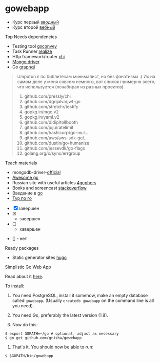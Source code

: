 # gowebapp

- Курс первый [вводный](https://www.coursera.org/learn/golang-webservices-1/home/welcome)
- Курс второй [вебный](https://www.coursera.org/learn/golang-webservices-2/lecture/jLqQf/o-chiem-etot-kurs)

Top Needs dependencies

- Testing tool [goconvey](http://goconvey.co)
- Task Runner [realize](https://gorealize.io)
- Http framework/router [chi](https://github.com/go-chi/chi)
- [Mongo driver](https://github.com/mongodb/mongo-go-driver)
- Go [graphql](https://github.com/graphql-go/graphql)

> Umputun
> я по библитекам минималист, но без фанатизма :) Иx на самом деле у меня совсем немного, вот список примерно всего, что используется (понабирал из разных проектов)
> 1. github.com/pressly/chi
> 2. github.com/dgrijalva/jwt-go
> 3. github.com/stretchr/testify
> 4. gopkg.in/mgo.v2
> 5. gopkg.in/yaml.v2
> 6. github.com/didip/tollbooth
> 7. github.com/juju/ratelimit
> 8. github.com/hashicorp/go-mul...
> 9. github.com/aws/aws-sdk-go/...
> 10. github.com/dustin/go-humanize
> 11. github.com/jessevdk/go-flags
> 12. golang.org/x/sync/errgroup


Teach materials

- mongodb-driver-[official](https://github.com/mongodb/mongo-go-driver/blob/master/mongo/doc.go)
- [Awesome go](https://github.com/avelino/awesome-go)
- Russian site with useful articles [4gophers](https://4gophers.ru)
- Books and screencast [stackoverflow](https://ru.stackoverflow.com/questions/436505/Книги-документация-статьи-и-курсы-по-go)
- Введение в [go](http://golang-book.ru)
- [Тур по го](https://go-tour-ru-ru.appspot.com/flowcontrol/2)

- [x] завершен  
- [x] - завершен
- [ ]  - хавершен
- []  - нет

Ready packages

- Static generator sites [hugo](https://gohugo.io)

Simplistic Go Web App

Read about it [here](https://grisha.org/blog/2017/04/27/simplistic-go-web-app/).

To install:

1. You need PostgreSQL, install it somehow, make an empty database
   called `gowebapp`. (Usually `createdb gowebapp` on the command line is
   all you need).

1. You need Go, preferably the latest version (1.8).

1. Now do this:

```
$ export GOPATH=~/go # optional, adjust as necessary
$ go get github.com/grisha/gowebapp
```

1. That's it. You should now be able to run:
```
$ $GOPATH/bin/gowebapp
```


